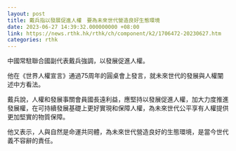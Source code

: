 ```yaml
---
layout: post
title: 戴兵指以發展促進人權　要為未來世代營造良好生態環境
date: 2023-06-27 14:39:32.000000000 +08:00
link: https://news.rthk.hk/rthk/ch/component/k2/1706472-20230627.htm
categories: rthk
---
```


中國常駐聯合國副代表戴兵強調，以發展促進人權。

他在《世界人權宣言》通過75周年的圓桌會上發言，就未來世代的發展與人權闡述中方看法。

戴兵說，人權和發展事關會員國長遠利益，應堅持以發展促進人權，加大力度推進發展權，在可持續發展基礎上更好實現和保障人權，為未來世代公平享有人權提供更加堅實的物質保障。

他又表示，人與自然是命運共同體，為未來世代營造良好的生態環境，是當今世代義不容辭的責任。
